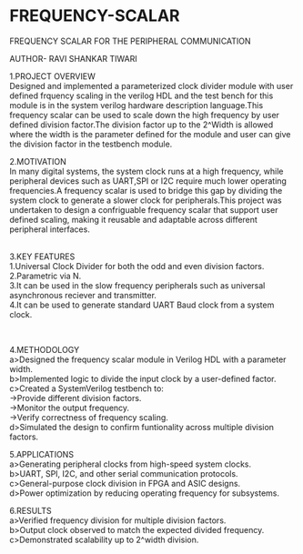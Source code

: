 # FREQUENCY-SCALAR
FREQUENCY SCALAR FOR THE PERIPHERAL COMMUNICATION
<BR>

AUTHOR- RAVI SHANKAR TIWARI
<br>

1.PROJECT OVERVIEW
<br>
Designed and implemented a parameterized clock divider module with user defined frquency scaling in the verilog HDL and the test bench for this module is in the system verilog hardware description language.This frequency scalar can be used to scale down the high frequency by user defined division factor.The division factor up to the 2^Width is allowed where the width is the parameter defined for the module and user can give the division factor in the testbench module.
<br>

2.MOTIVATION
<br>
In many digital systems, the system clock runs at a high frequency, while peripheral devices such as UART,SPI or I2C require much lower operating frequencies.A frequency scalar is used to bridge this gap by dividing the system clock to generate a slower clock for peripherals.This project was undertaken to design a confriguable frequency scalar that support user defined scaling, making it reusable and adaptable across different peripheral interfaces.
<br>
<br>

3.KEY FEATURES
<br>
1.Universal Clock Divider for both the odd and even division factors.
<br>
2.Parametric via N.
<br>
3.It can be used in the slow frequency peripherals such as universal asynchronous reciever and transmitter.
<br>
4.It can be used to generate standard UART Baud clock from a system clock.

<br>


4.METHODOLOGY
<br>
a>Designed the frequency scalar module in Verilog HDL with a parameter width.
<br>
b>Implemented logic to divide the input clock by a user-defined factor.
<br>
c>Created a SystemVerilog testbench to:
<br>
 ->Provide different division factors.
 <br>
 ->Monitor the output frequency.
 <br>
 ->Verify correctness of frequency scaling.
 <br>
d>Simulated the design to confirm funtionality across multiple division factors.
<br>

5.APPLICATIONS
<br>
a>Generating peripheral clocks from high-speed system clocks.
<br>
b>UART, SPI, I2C, and other serial communication protocols.
<br>
c>General-purpose clock division in FPGA and ASIC designs.
<br>
d>Power optimization by reducing operating frequency for subsystems.
<br>

6.RESULTS
<br>
a>Verified frequency division for multiple division factors.
<br>
b>Output clock observed to match the expected divided frequency.
<br>
c>Demonstrated scalability up to 2^width division.














